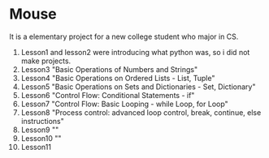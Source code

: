 # Mouse
  It is a elementary project for a new college student who major in CS. 
1. Lesson1 and lesson2 were introducing what python was, so i did not make projects.
2. Lesson3 "Basic Operations of Numbers and Strings"
3. Lesson4 "Basic Operations on Ordered Lists - List, Tuple"
4. Lesson5 "Basic Operations on Sets and Dictionaries - Set, Dictionary"
5. Lesson6 "Control Flow: Conditional Statements - if"
6. Lesson7 "Control Flow: Basic Looping - while Loop, for Loop"
7. Lesson8 "Process control: advanced loop control, break, continue, else instructions"
8. Lesson9 ""
9. Lesson10 ""
10. Lesson11
   
   
